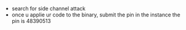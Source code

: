 - search for side channel attack
- once u applie ur code to the binary, submit the pin in the instance the pin is 48390513